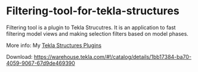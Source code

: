 # Filtering-tool-for-tekla-structures
Filtering tool is a plugin to Tekla Strucutres. It is an application to fast filtering model views and making selection filters based on model phases.

More info:
My [Tekla Structures Plugins](https://www.ddbim.pl/category/tekla-structures-plugins/)

Download:
https://warehouse.tekla.com/#!/catalog/details/1bb17384-ba70-4059-9067-67d9de469390
